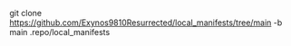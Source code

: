 git clone https://github.com/Exynos9810Resurrected/local_manifests/tree/main -b main .repo/local_manifests
